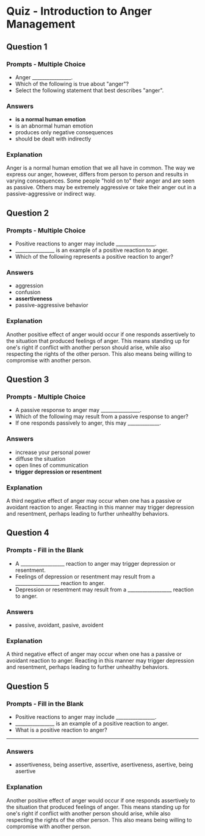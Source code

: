 # Quiz - Introduction to Anger Management

## Question 1

### Prompts - Multiple Choice
+ Anger ________________.
+ Which of the following is true about "anger"?
+ Select the following statement that best describes "anger".

### Answers
+ __is a normal human emotion__
+ is an abnormal human emotion
+ produces only negative consequences
+ should be dealt with indirectly

### Explanation
Anger is a normal human emotion that we all have in common. The way we express our anger, however, differs from person to person and results in varying consequences. Some people "hold on to" their anger and are seen as passive. Others may be extremely aggressive or take their anger out in a passive-aggressive or indirect way.

## Question 2

### Prompts - Multiple Choice
+ Positive reactions to anger may include ________________.
+ ________________ is an example of a positive reaction to anger.
+ Which of the following represents a positive reaction to anger?

### Answers
+ aggression
+ confusion
+ __assertiveness__
+ passive-aggressive behavior

### Explanation
Another positive effect of anger would occur if one responds assertively to the situation that produced feelings of anger. This means standing up for one's right if conflict with another person should arise, while also respecting the rights of the other person. This also means being willing to compromise with another person.

## Question 3

### Prompts - Multiple Choice
+ A passive response to anger may ________________.
+ Which of the following may result from a passive response to anger?
+ If one responds passively to anger, this may _____________.

### Answers
+ increase your personal power
+ diffuse the situation
+ open lines of communication
+ __trigger depression or resentment__

### Explanation
A third negative effect of anger may occur when one has a passive or avoidant reaction to anger. Reacting in this manner may trigger depression and resentment, perhaps leading to further unhealthy behaviors.

## Question 4

### Prompts - Fill in the Blank
+ A __________________ reaction to anger may trigger depression or resentment.
+ Feelings of depression or resentment may result from a __________________ reaction to anger.
+ Depression or resentment may result from a __________________ reaction to anger.

### Answers
+ passive, avoidant, pasive, avoident

### Explanation
A third negative effect of anger may occur when one has a passive or avoidant reaction to anger. Reacting in this manner may trigger depression and resentment, perhaps leading to further unhealthy behaviors.

## Question 5

### Prompts - Fill in the Blank
+ Positive reactions to anger may include ________________.
+ ________________ is an example of a positive reaction to anger.
+ What is a positive reaction to anger?
________________

### Answers
+ assertiveness, being assertive, assertive, asertiveness, asertive, being asertive

### Explanation
Another positive effect of anger would occur if one responds assertively to the situation that produced feelings of anger. This means standing up for one's right if conflict with another person should arise, while also respecting the rights of the other person. This also means being willing to compromise with another person.


